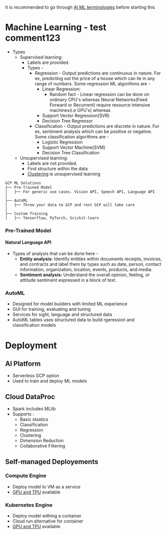 It is recommended to go through [AI ML terminologies](https://github.com/singhgautam7/GCP-PDE-preparation---GRS/blob/main/study_material/others/ai_ml_terminologies.md) before starting this

# Machine Learning - test comment123
- Types
	- Supervised learning: 
		- Labels are provided. 
		- Types - 
			- Regression - Output predictions are continuous in nature. For ex, predicting out the price of a house which can lie in any range of numbers. Some regression ML algorithms are - 
				- Linear Regression: 
					- Random fact - Linear regression can be done on ordinary CPU's whereas Neural Networks(Feed Forward or Recurrent) require resource intensive machines(i.e GPU's) whereas 
				- Support Vector Regression(SVR)
				- Decision Tree Regressor
			- Classification - Output predictions are discrete in nature. For ex, sentiment analysis which can be positive or negative. Some classification algorithms are - 
				- Logistic Regression
				- Support Vector Machine(SVM)
				- Decision Tree Classification
	- Unsupervised learning: 
		- Labels are not provided. 
		- Find structure within the data
		- [Clustering](https://github.com/singhgautam7/GCP-PDE-preparation---GRS/blob/main/study_material/others/definitions/clustering.md) is unsupervised learning
```
GCP ML Solutions
├── Pre-Trained Model
│   ├── For generic use cases. Vision API, Speech API, Language API
│
├── AutoML
│   ├── Throw your data to GCP and rest GCP will take care
│
├── Custom Training
│   ├── Tensorflow, PyTorch, Scickit-learn
```

### Pre-Trained Model

#### Natural Language API
- Types of analysis that can be done here - 
	- **Entity analysis:** Identify entities within documents receipts, invoices, and contracts and label them by types such as date, person, contact information, organization, location, events, products, and media.
	- **Sentiment analysis:** Understand the overall opinion, feeling, or attitude sentiment expressed in a block of text.

### AutoML
- Designed for model builders with limited ML experience
- GUI for training, evaluating and tuning
- Services for sight, language and structured data
- AutoML tables uses structured data to build rgeression and classification models

# Deployment

## AI Platform
- Serverless GCP option
- Used to train and deploy ML models

## Cloud DataProc
- Spark includes MLlib
- Supports : 
	- Basic stastics
	- Classification
	- Regression
	- Clustering
	- Dimension Reduction
	- Collaborative Filtering

## Self-managed Deployements
### Compute Engine
- Deploy model to VM as a service
- [GPU and TPU](https://github.com/singhgautam7/GCP-PDE-preparation---GRS/tree/main/study_material/others/definitions) available
### Kubernetes Engine
- Deploy model withing a container
- Cloud run alternative for container
- [GPU and TPU](https://github.com/singhgautam7/GCP-PDE-preparation---GRS/tree/main/study_material/others/definitions) available
